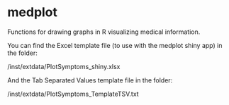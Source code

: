 medplot
=======

Functions for drawing graphs in R visualizing medical information.

You can find the Excel template file (to use with the medplot shiny app) in the folder:

/inst/extdata/PlotSymptoms_shiny.xlsx

And the Tab Separated Values template file in the folder:

/inst/extdata/PlotSymptoms_TemplateTSV.txt
